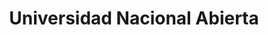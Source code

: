 ---
title: "Universidad Nacional Abierta"
url: /puerto-ayacucho/universidad-nacional-abierta/
shop: agencia de viajes
---